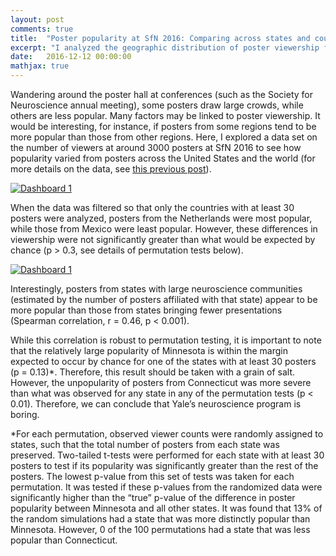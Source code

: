 ```yaml
---
layout: post
comments: true
title:  "Poster popularity at SfN 2016: Comparing across states and countries"
excerpt: "I analyzed the geographic distribution of poster viewership for posters presented at the SfN 2016 annual meeting. Posters from some states (Minnesota) and countries (Netherlands) are more popular than others. But not significantly."
date:   2016-12-12 00:00:00
mathjax: true
---
```


Wandering around the poster hall at conferences (such as the Society for Neuroscience annual meeting), some posters draw large crowds, while others are less popular. Many factors may be linked to poster viewership. It would be interesting, for instance, if posters from some regions tend to be more popular than those from other regions. Here, I explored a data set on the number of viewers at around 3000 posters at SfN 2016 to see how popularity varied from posters across the United States and the world (for more details on the data, see [this previous post](https://srcole.github.io/2016/11/27/sfnthemes/)).

<div class='tableauPlaceholder' id='viz1481743360948' style='position: relative'><noscript><a href='#'><img alt='Dashboard 1 ' src='https:&#47;&#47;public.tableau.com&#47;static&#47;images&#47;Sf&#47;SfN2016posterpopularityacrosstheworld&#47;Dashboard1&#47;1_rss.png' style='border: none' /></a></noscript><object class='tableauViz'  style='display:none;'><param name='host_url' value='https%3A%2F%2Fpublic.tableau.com%2F' /> <param name='site_root' value='' /><param name='name' value='SfN2016posterpopularityacrosstheworld&#47;Dashboard1' /><param name='tabs' value='no' /><param name='toolbar' value='yes' /><param name='static_image' value='https:&#47;&#47;public.tableau.com&#47;static&#47;images&#47;Sf&#47;SfN2016posterpopularityacrosstheworld&#47;Dashboard1&#47;1.png' /> <param name='animate_transition' value='yes' /><param name='display_static_image' value='yes' /><param name='display_spinner' value='yes' /><param name='display_overlay' value='yes' /><param name='display_count' value='yes' /></object></div>                <script type='text/javascript'>                    var divElement = document.getElementById('viz1481743360948');                    var vizElement = divElement.getElementsByTagName('object')[0];                    vizElement.style.width='804px';vizElement.style.height='669px';                    var scriptElement = document.createElement('script');                    scriptElement.src = 'https://public.tableau.com/javascripts/api/viz_v1.js';                    vizElement.parentNode.insertBefore(scriptElement, vizElement);                </script>

When the data was filtered so that only the countries with at least 30 posters were analyzed, posters from the Netherlands were most popular, while those from Mexico were least popular. However, these differences in viewership were not significantly greater than what would be expected by chance (p > 0.3, see details of permutation tests below).


<html>
<div class='tableauPlaceholder' id='viz1481523088066' style='position: relative'><noscript><a href='#'><img alt='Dashboard 1 ' src='https:&#47;&#47;public.tableau.com&#47;static&#47;images&#47;TK&#47;TK5H22DXR&#47;1_rss.png' style='border: none' /></a></noscript><object class='tableauViz'  style='display:none;'><param name='host_url' value='https%3A%2F%2Fpublic.tableau.com%2F' /> <param name='path' value='shared&#47;TK5H22DXR' /> <param name='toolbar' value='yes' /><param name='static_image' value='https:&#47;&#47;public.tableau.com&#47;static&#47;images&#47;TK&#47;TK5H22DXR&#47;1.png' /> <param name='animate_transition' value='yes' /><param name='display_static_image' value='yes' /><param name='display_spinner' value='yes' /><param name='display_overlay' value='yes' /><param name='display_count' value='yes' /></object></div>                <script type='text/javascript'>                    var divElement = document.getElementById('viz1481523088066');                    var vizElement = divElement.getElementsByTagName('object')[0];                    vizElement.style.width='804px';vizElement.style.height='669px';                    var scriptElement = document.createElement('script');                    scriptElement.src = 'https://public.tableau.com/javascripts/api/viz_v1.js';                    vizElement.parentNode.insertBefore(scriptElement, vizElement);                </script>
</html>

Interestingly, posters from states with large neuroscience communities (estimated by the number of posters affiliated with that state) appear to be more popular than those from states bringing fewer presentations (Spearman correlation, r = 0.46, p < 0.001).

While this correlation is robust to permutation testing, it is important to note that the relatively large popularity of Minnesota is within the margin expected to occur by chance for one of the states with at least 30 posters (p = 0.13)*. Therefore, this result should be taken with a grain of salt. However, the unpopularity of posters from Connecticut was more severe than what was observed for any state in any of the permutation tests (p < 0.01). Therefore, we can conclude that Yale’s neuroscience program is boring.

*For each permutation, observed viewer counts were randomly assigned to states, such that the total number of posters from each state was preserved. Two-tailed t-tests were performed for each state with at least 30 posters to test if its popularity was significantly greater than the rest of the posters. The lowest p-value from this set of tests was taken for each permutation. It was tested if these p-values from the randomized data were significantly higher than the “true” p-value of the difference in poster popularity between Minnesota and all other states. It was found that 13% of the random simulations had a state that was more distinctly popular than Minnesota. However, 0 of the 100 permutations had a state that was less popular than Connecticut.